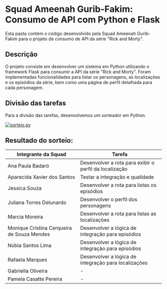 # Squad Ameenah Gurib-Fakim: Consumo de API com Python e Flask

Esta pasta contém o código desenvolvido pela Squad Ameenah Gurib-Fakim para o projeto de consumo de API da série "Rick and Morty".

## Descrição

O projeto consiste em desenvolver um sistema em Python utilizando o framework Flask para consumir a API da série "Rick and Morty". Foram implementadas funcionalidades para listar os personagens, as localizações e os episódios da série, bem como uma página de perfil detalhada para cada personagem.

## Divisão das tarefas

Para a divisão das tarefas, desenvolvemos um sorteador em Python.

[![sorteio.py](https://i.ibb.co/k09Pxfc/Captura-de-Tela-2024-02-21-a-s-17-00-41.png)](https://i.ibb.co/Gktr0LP/Captura-de-Tela-2024-02-21-a-s-17-00-41.png)

## Resultado do sorteio:

| Integrante da Squad | Tarefa|
|----------------------|--------|
| Ana Paula Badaró | Desenvolver a rota para exibir o perfil da localização|
| Aparecida Xavier dos Santos |  Testar a integração e qualidade|
| Jessica Souza | Desenvolver a rota para listas os episódios|
| Juliana Torres Delunardo | Desenvolver o perfil dos personagens|
| Marcia Moreira | Desenvolver a rota para listas as localizações|
| Monique Cristina Cerqueira de Souza Mendes | Desenvolver a lógica de integração para episódios|
| Núbia Santos Lima | Desenvolver a lógica de integração para episódios |
| Rafaela Marques | Desenvolver a lógica de integração para localizações |
| Gabriella Oliveira | - |
| Pamela Casatte Pereira | - |